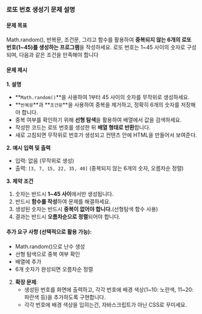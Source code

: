 ### **로또 번호 생성기 문제 설명**

#### **문제 목표**

Math.random(), 반복문, 조건문, 그리고 함수를 활용하여 **중복되지 않는 6개의 로또 번호(1~45)를 생성하는 프로그램**을 작성하세요.
로또 번호는 1~45 사이의 숫자로 구성되며, 다음과 같은 조건을 만족해야 합니다

#### **문제 제시**

**1. 설명**

- **`Math.random()`**을 사용하여 1부터 45 사이의 숫자를 무작위로 생성하세요.
- **`반복문`**과 **`조건문`**을 사용하여 중복을 제거하고, 정확히 6개의 숫자를 저장해야 합니다.
- 중복 여부를 확인하기 위해 **선형 탐색**을 활용하여 배열에서 값을 검색하세요.
- 작성한 코드는 로또 번호를 생성한 뒤 **배열 형태로 반환**합니다.
- 새로 고침되면 무작위로 번호가 생성되고 컨텐츠 안에 HTML을 만들어서 보여준다.

**2. 예시 입력 및 출력**

- 입력: 없음 (무작위로 생성)
- 출력: `[3, 7, 15, 22, 35, 40]` (중복되지 않는 6개의 숫자, 오름차순 정렬)

**3. 제약 조건**

1. 숫자는 반드시 **1~45 사이**에서만 생성됩니다.
2. 반드시 **함수를 작성**하여 문제를 해결하세요.
3. 생성된 숫자는 반드시 **중복이 없어야 합니다.**(선형탐색 함수 사용)
4. 결과는 반드시 **오름차순으로 정렬**되어야 합니다.

#### **추가 요구 사항 (선택적으로 활용 가능):**

   - Math.random()으로 난수 생성
   - 선형 탐색으로 중복 여부 확인
   - 배열에 추가
   - 6개 숫자가 완성되면 오름차순 정렬

2. **확장 문제**:
   - 생성된 번호를 화면에 출력하고, 각각 번호에 배경 색상(1~10: 노란색, 11~20: 파란색 등)을 추가하도록 구현합니다.
   - 각각 번호에 배경 색상을 입히는건, 자바스크립트가 아닌 CSS로 꾸미세요.
